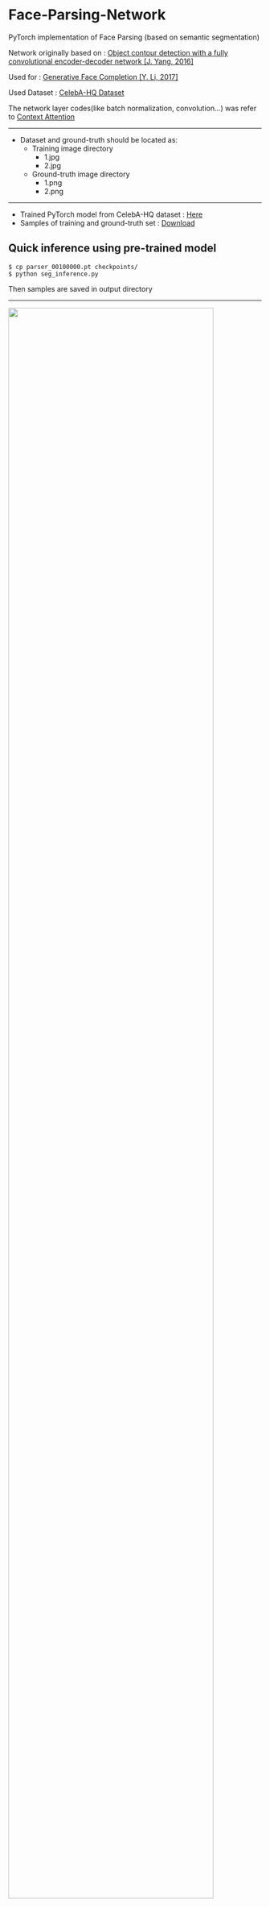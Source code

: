 # Face-Parsing-Network
PyTorch implementation of Face Parsing (based on semantic segmentation)

Network originally based on :
[Object contour detection with a fully convolutional encoder-decoder network [J. Yang, 2016]](http://openaccess.thecvf.com/content_cvpr_2016/papers/Yang_Object_Contour_Detection_CVPR_2016_paper.pdf)

Used for :
[Generative Face Completion [Y. Li, 2017]](https://arxiv.org/abs/1704.05838)

Used Dataset :
[CelebA-HQ Dataset](https://github.com/switchablenorms/CelebAMask-HQ)

The network layer codes(like batch normalization, convolution...) was refer to [Context Attention](https://github.com/DAA233/generative-inpainting-pytorch)

-------------------------
+ Dataset and ground-truth should be located as:
  - Training image directory
    + 1.jpg
    + 2.jpg
  - Ground-truth image directory
    + 1.png
    + 2.png



-------------------------
+ Trained PyTorch model from CelebA-HQ dataset : [Here](https://drive.google.com/file/d/1Rx9R-HOax7-Y3C4lwR_KIi_HdEYSfqkQ/view?usp=share_link)
+ Samples of training and ground-truth set : [Download](https://drive.google.com/file/d/1-q1s_4OU9QzLHy_zk-V53DpiIaMlPeVy/view?usp=sharing)

Quick inference using pre-trained model
-----------
```
$ cp parser_00100000.pt checkpoints/
$ python seg_inference.py
```

Then samples are saved in output directory

----------

<samples>
<img src="https://user-images.githubusercontent.com/10590942/69032733-88e28800-0a20-11ea-8712-014a49eb3458.png" width="90%"></img>
Trained with 30,000 CelebA-HQ dataset and applied it to LFW and CelebA dataset using that pre-trained model

`Python 3.6` + `Pytorch 1.1`
